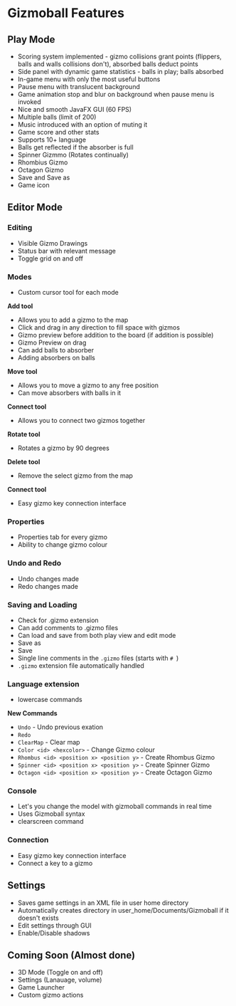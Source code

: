 # Gizmoball Features

## Play Mode

* Scoring system implemented - gizmo collisions grant points
 (flippers, balls and walls collisions don't), absorbed balls deduct points
* Side panel with dynamic game statistics - balls in play; balls absorbed
* In-game menu with only the most useful buttons
* Pause menu with translucent background
* Game animation stop and blur on background when pause menu is invoked 
* Nice and smooth JavaFX GUI (60 FPS)
* Multiple balls (limit of 200)
* Music introduced with an option of muting it 
* Game score and other stats
* Supports 10+ language
* Balls get reflected if the absorber is full
* Spinner Gizmmo (Rotates continually)
* Rhombius Gizmo
* Octagon Gizmo 
* Save and Save as
* Game icon

## Editor Mode

### Editing
* Visible Gizmo Drawings
* Status bar with relevant message
* Toggle grid on and off

### Modes
* Custom cursor tool for each mode

**Add tool**

* Allows you to add a gizmo to the map
* Click and drag in any direction to fill space with gizmos
* Gizmo preview before addition to the board (if addition is possible) 
* Gizmo Preview on drag
* Can add balls to absorber
* Adding absorbers on balls

**Move tool**
* Allows you to move a gizmo to any free position
* Can move absorbers with balls in it

**Connect tool**
* Allows you to connect two gizmos together

**Rotate tool**
* Rotates a gizmo by 90 degrees

**Delete tool**
* Remove the select gizmo from the map

**Connect tool**
* Easy gizmo key connection interface

### Properties
* Properties tab for every gizmo
* Ability to change gizmo colour

### Undo and Redo
* Undo changes made
* Redo changes made

### Saving and Loading
* Check for .gizmo extension
* Can add comments to .gizmo files
* Can load and save from both play view and edit mode
* Save as
* Save
* Single line comments in the `.gizmo` files (starts with `# `)
* `.gizmo` extension file automatically handled

### Language extension

* lowercase commands

**New Commands**
* ```Undo``` - Undo previous exation
* ```Redo```
* ```ClearMap``` - Clear map
* ```Color <id> <hexcolor>``` - Change Gizmo colour
* ```Rhombus <id> <position x> <position y>``` - Create Rhombus Gizmo
* ```Spinner <id> <position x> <position y>```  - Create Spinner Gizmo
* ```Octagon <id> <position x> <position y>``` - Create Octagon Gizmo

### Console
* Let's you change the model with gizmoball commands in real time 
* Uses Gizmoball syntax
* clearscreen command


### Connection
* Easy gizmo key connection interface
* Connect a key to a gizmo

## Settings
* Saves game settings in an XML file in user home directory
* Automatically creates directory in user_home/Documents/Gizmoball if it doesn't exists
* Edit settings through GUI
* Enable/Disable shadows

## Coming Soon (Almost done)

* 3D Mode (Toggle on and off)
* Settings (Lanauage, volume)
* Game Launcher
* Custom gizmo actions